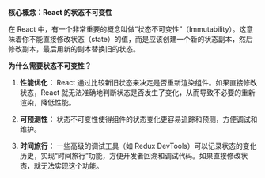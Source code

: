 **核心概念：React 的状态不可变性**

在 React 中，有一个非常重要的概念叫做“状态不可变性”（Immutability）。这意味着你不能直接修改状态（state）的值，而是应该创建一个新的状态副本，然后修改副本，最后用新的副本替换旧的状态。

**为什么需要状态不可变性？**

1. **性能优化：** React 通过比较新旧状态来决定是否重新渲染组件。如果直接修改状态，React 就无法准确地判断状态是否发生了变化，从而导致不必要的重新渲染，降低性能。
    
2. **可预测性：** 状态不可变性使得组件的状态变化更容易追踪和预测，方便调试和维护。
    
3. **时间旅行：** 一些高级的调试工具（如 Redux DevTools）可以记录状态的变化历史，实现“时间旅行”功能，方便开发者回溯和调试代码。如果直接修改状态，就无法实现这个功能。

